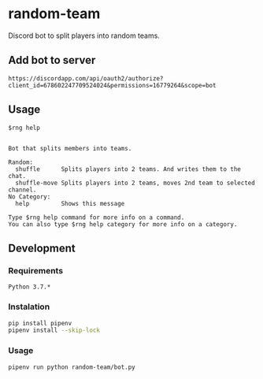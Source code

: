 # random-team

Discord bot to split players into random teams.

## Add bot to server
`https://discordapp.com/api/oauth2/authorize?client_id=678602247709524024&permissions=16779264&scope=bot`

## Usage
```
$rng help


Bot that splits members into teams.

Random:
  shuffle      Splits players into 2 teams. And writes them to the chat.
  shuffle-move Splits players into 2 teams, moves 2nd team to selected channel.
No Category:
  help         Shows this message

Type $rng help command for more info on a command.
You can also type $rng help category for more info on a category.
```

## Development

### Requirements
`Python 3.7.*`

### Instalation
```bash
pip install pipenv
pipenv install --skip-lock
```
### Usage
`pipenv run python random-team/bot.py`

